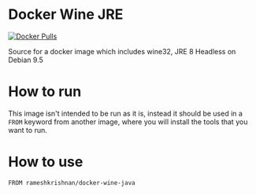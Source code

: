 # Docker Wine JRE
[![Docker Pulls](https://img.shields.io/badge/docker-pull-blue.svg)](https://hub.docker.com/r/rameshkrishnan/docker-wine-java/)

Source for a docker image which includes wine32, JRE 8 Headless on Debian 9.5

# How to run

This image isn't intended to be run as it is, instead it should be used in a `FROM` keyword from another image, where you will install the tools that you want to run.

# How to use

`FROM rameshkrishnan/docker-wine-java`